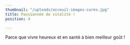 ```yaml
---
thumbnail: "/uploads/acceuil-images-cures.jpg"
title: Passionnée de vitalité !
position: 4

---
```

Parce que vivre heureux et en santé à bien meilleur goût !
